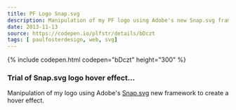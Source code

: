 ```yaml
---
title: PF Logo Snap.svg
description: Manipulation of my PF logo using Adobe's new Snap.svg framework to create a hover effect.
date: 2013-11-13
source: https://codepen.io/plfstr/details/bDczt
tags: [ paulfosterdesign, web, svg]
---
```

{% include codepen.html codepen="bDczt" height="300" %}

### Trial of Snap.svg logo hover effect...

Manipulation of my logo using Adobe's [Snap.svg](http://snapsvg.io/) new framework to create a hover effect.